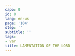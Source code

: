 ```yaml
---
capo: 0
id: 0
lang: en-us
page: '104'
step: ''
subtitle: ''
tags:
- var
title: LAMENTATION OF THE LORD
---
```

